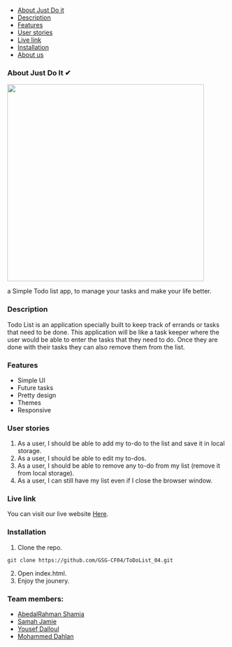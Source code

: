 * [About Just Do it](#about)
* [Description](#desc)
* [Features](#features)
* [User stories](#stories)
* [Live link](#live)
* [Installation](#install)
* [About us](#about-us)




### **About Just Do It ✔** <span id='about'></span>
<img src=https://i.imgur.com/Zgy86Kf.png  width=450>
</img>



a Simple Todo list app, to manage your tasks and make your life better.

### **Description** <span id='desc'></span>
Todo List is an application specially built to keep track of errands or tasks that need to be done. This application will be like a task keeper where the user would be able to enter the tasks that they need to do. Once they are done with their tasks they can also remove them from the list.

### **Features** <span id='features'></span>
* Simple UI 
* Future tasks
* Pretty design
* Themes
* Responsive

### **User stories** <span id='stories'></span>
1. As a user, I should be able to add my to-do to the list and save it in local storage.
1. As a user, I should be able to edit my to-dos.
1. As a user, I should be able to remove any to-do from my list (remove it from local storage).
1. As a user, I can still have my list even if I close the browser window.

### **Live link** <span id='live'></span>
You can visit our live website [Here](https://).

### **Installation** <span id='install'></span>

1. Clone the repo.
```
git clone https://github.com/GSG-CF04/ToDoList_04.git
```
2. Open index.html.
3. Enjoy the jounery.

### **Team members:** <span id='about-us'></span>
- [AbedalRahman Shamia](https://github.com/abedshamia)
- [Samah Jamie](https://github.com/samahjamie)
- [Yousef Dalloul](https://github.com/Yousef-Dall)
- [Mohammed Dahlan](https://github.com/MohammedDahalan)




